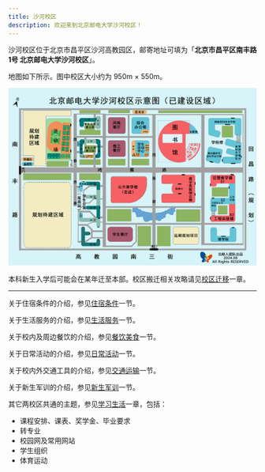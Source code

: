 ```yaml
---
title: 沙河校区
description: 欢迎来到北京邮电大学沙河校区！
---
```


沙河校区位于北京市昌平区沙河高教园区，邮寄地址可填为「**北京市昌平区南丰路1号 北京邮电大学沙河校区**」。

地图如下所示。图中校区大小约为 950m × 550m。

![](../../../assets/沙河地图.jpg)

本科新生入学后可能会在某年迁至本部。校区搬迁相关攻略请见[校区迁移](/校区迁移/)一章。

---

关于住宿条件的介绍，参见[住宿条件](/沙河校区/住宿条件/)一节。

关于生活服务的介绍，参见[生活服务](/沙河校区/生活服务/)一节。

关于校内及周边餐饮的介绍，参见[餐饮美食](/沙河校区/餐饮美食/)一节。

关于日常活动的介绍，参见[日常活动](/沙河校区/日常活动/)一节。

关于校内外交通工具的介绍，参见[交通运输](/沙河校区/交通运输/)一节。

关于新生军训的介绍，参见[新生军训](/沙河校区/新生军训/)一节。

其它两校区共通的主题，参见[学习生活](/学习生活/学习生活)一章，包括：

- 课程安排、课表、奖学金、毕业要求 
- 转专业
- 校园网及常用网站
- 学生组织
- 体育运动
